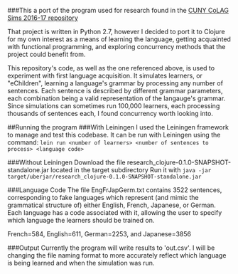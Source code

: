###This a port of the program used for research found in the [CUNY CoLAG Sims 2016-17 repository](https://github.com/malancas/CUNY-CoLAG-Sims-2016-17)

That project is written in Python 2.7, however I decided to port it to Clojure for my own interest as a means of learning the language, getting acquainted with functional programming, and exploring concurrency methods that the project could benefit from.

This repository's code, as well as the one referenced above, is used to experiment with first language acquisition. It simulates learners, or "eChildren", learning a language's grammar by processing any number of sentences. Each sentence is described by different grammar parameters, each combination being a valid representation of the langauge's grammar. Since simulations can sometimes run 100,000 learners, each processing thousands of sentences each, I found concurrency worth looking into.

##Running the program
###With Leiningen
I used the Leiningen framework to manage and test this codebase. It can be run with Leiningen using the command:
`lein run <number of learners> <number of sentences to process> <language code>`

###Without Leiningen
Download the file research_clojure-0.1.0-SNAPSHOT-standalone.jar located in the target subdirectory
Run it with `java -jar target/uberjar/research_clojure-0.1.0-SNAPSHOT-standalone.jar`

###Language Code
The file EngFrJapGerm.txt contains 3522 sentences, corresponding to fake languages which represent (and mimic the grammatical structure of) either English, French, Japanese, or German. Each language has a code associated with it, allowing the user to specify which language the learners should be trained on.

French=584, English=611, German=2253, and Japanese=3856

###Output
Currently the program will write results to 'out.csv'. I will be changing the file naming format to more accurately reflect which language is being learned and when the simulation was run.